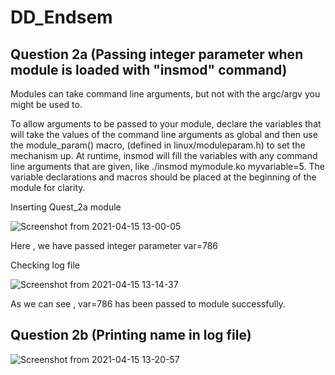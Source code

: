 # DD_Endsem

## __Question 2a__  (Passing integer parameter when module is loaded with "insmod" command)

Modules can take command line arguments, but not with the argc/argv you might be used to.

To allow arguments to be passed to your module, declare the variables that will take the values of the command line arguments as global and then use the module_param() macro, (defined in linux/moduleparam.h) to set the mechanism up. At runtime, insmod will fill the variables with any command line arguments that are given, like ./insmod mymodule.ko myvariable=5. The variable declarations and macros should be placed at the beginning of the module for clarity.

Inserting Quest_2a module

![Screenshot from 2021-04-15 13-00-05](https://user-images.githubusercontent.com/35663501/114831035-89847700-9dea-11eb-9398-012fefe98830.png)

Here , we have passed integer parameter var=786

Checking log file 

![Screenshot from 2021-04-15 13-14-37](https://user-images.githubusercontent.com/35663501/114832874-9dc97380-9dec-11eb-8486-4c0fcf32f583.png)

As we can see , var=786 has been passed to module successfully.


## __Question 2b__  (Printing name in log file)

![Screenshot from 2021-04-15 13-20-57](https://user-images.githubusercontent.com/35663501/114833819-9b1b4e00-9ded-11eb-87f4-d34124e9ae97.png)
